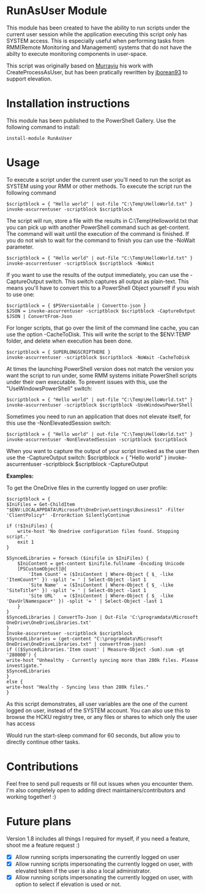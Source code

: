 ﻿# RunAsUser Module

This module has been created to have the ability to run scripts under the current user session while the application executing this script only has SYSTEM access. This is especially useful when performing tasks from RMM(Remote Monitoring and Management) systems that do not have the abilty to execute monitoring components in user-space.

This script was originally based on [Murrayju](https://github.com/murrayju/CreateProcessAsUser) his work with CreateProcessAsUser, but has been pratically rewritten by [jborean93](https://github.com/jborean93) to support elevation.

# Installation instructions

This module has been published to the PowerShell Gallery. Use the following command to install:

    install-module RunAsUser

# Usage

To execute a script under the current user you'll need to run the script as SYSTEM using your RMM or other methods. To execute the script run the following command

    $scriptblock = { "Hello world" | out-file "C:\Temp\HelloWorld.txt" }
    invoke-ascurrentuser -scriptblock $scriptblock

The script will run, store a file with the results in C:\Temp\Helloworld.txt that you can pick up with another PowerShell command such as get-content. The command will wait until the execution of the command is finished. If you do not wish to wait for the command to finish you can use the -NoWait parameter.

    $scriptblock = { "Hello world" | out-file "C:\Temp\HelloWorld.txt" }
    invoke-ascurrentuser -scriptblock $scriptblock -NoWait

If you want to use the results of the output immediately, you can use the -CaptureOutput switch. This switch captures all output as plain-text. This means you'll have to convert this to a PowerShell Object yourself if you wish to use one:

    $scriptblock = { $PSVersiontable | Convertto-json }
    $JSON = invoke-ascurrentuser -scriptblock $scriptblock -CaptureOutput
    $JSON | ConvertFrom-Json

For longer scripts, that go over the limit of the command line cache, you can use the option -CacheToDisk. This will write the script to the $ENV:TEMP folder, and delete when execution has been done.

    $scriptblock = { SUPERLONGSCRIPTHERE }
    invoke-ascurrentuser -scriptblock $scriptblock -NoWait -CacheToDisk

At times the launching PowerShell version does not match the version you want the script to run under, some RMM systems initiate PowerShell scripts under their own executable. To prevent issues with this, use the "UseWindowsPowerShell" switch:

    $scriptblock = { "Hello world" | out-file "C:\Temp\HelloWorld.txt" }
    invoke-ascurrentuser -scriptblock $scriptblock -UseWindowsPowerShell

Sometimes you need to run an application that does not elevate itself, for this use the -NonElevatedSession switch:

    $scriptblock = { "Hello world" | out-file "C:\Temp\HelloWorld.txt" }
    invoke-ascurrentuser -NonElevatedSession -scriptblock $scriptblock

When you want to capture the output of your script invoked as the user then use the -CaptureOutput switch:
$scriptblock = { "Hello world" }
invoke-ascurrentuser -scriptblock $scriptblock -CaptureOutput

**Examples:**

To get the OneDrive files in the currently logged on user profile:

    $scriptblock = {
    $IniFiles = Get-ChildItem "$ENV:LOCALAPPDATA\Microsoft\OneDrive\settings\Business1" -Filter 'ClientPolicy*' -ErrorAction SilentlyContinue

    if (!$IniFiles) {
        write-host 'No Onedrive configuration files found. Stopping script.'
        exit 1
    }

    $SyncedLibraries = foreach ($inifile in $IniFiles) {
        $IniContent = get-content $inifile.fullname -Encoding Unicode
        [PSCustomObject]@{
            'Item Count' = ($IniContent | Where-Object { $_ -like 'ItemCount*' }) -split '= ' | Select-Object -last 1
            'Site Name'  = ($IniContent | Where-Object { $_ -like 'SiteTitle*' }) -split '= ' | Select-Object -last 1
            'Site URL'   = ($IniContent | Where-Object { $_ -like 'DavUrlNamespace*' }) -split '= ' | Select-Object -last 1
        }
    }
    $SyncedLibraries | ConvertTo-Json | Out-File 'C:\programdata\Microsoft OneDrive\OneDriveLibraries.txt'
    }
    Invoke-ascurrentuser -scriptblock $scriptblock
    $SyncedLibraries = (get-content "C:\programdata\Microsoft OneDrive\OneDriveLibraries.txt" | convertfrom-json)
    if (($SyncedLibraries.'Item count' | Measure-Object -Sum).sum -gt '280000') {
    write-host "Unhealthy - Currently syncing more than 280k files. Please investigate."
    $SyncedLibraries
    }
    else {
    write-host "Healthy - Syncing less than 280k files."
    }

As this script demonstrates, all user variables are the one of the current logged on user, instead of the SYSTEM account. You can also use this to browse the HCKU registry tree, or any files or shares to which only the user has access

Would run the start-sleep command for 60 seconds, but allow you to directly continue other tasks.

# Contributions

Feel free to send pull requests or fill out issues when you encounter them. I'm also completely open to adding direct maintainers/contributors and working together! :)

# Future plans

Version 1.8 includes all things I required for myself, if you need a feature, shoot me a feature request :)

- [x] Allow running scripts impersonating the currently logged on user
- [x] Allow running scripts impersonating the currently logged on user, with elevated token if the user is also a local administrator.
- [x] Allow running scripts impersonating the currently logged on user, with option to select if elevation is used or not.
